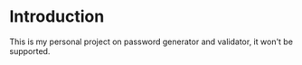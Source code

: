 # Introduction
This is my personal project on password generator and validator, it won't be supported.
